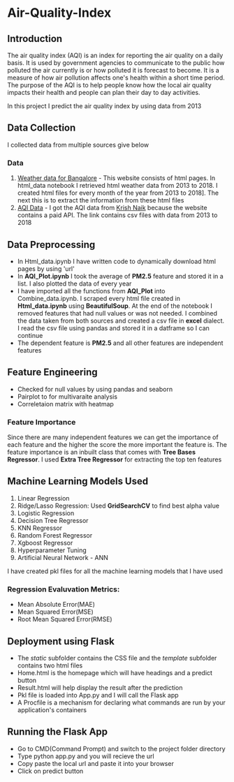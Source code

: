 # Air-Quality-Index

## Introduction
The air quality index (AQI) is an index for reporting the air quality on a daily basis. It is used by government agencies to communicate to the public how polluted the air currently is or how polluted it is forecast to become. It is a measure of how air pollution affects one's health within a short time period. The purpose of the AQI is to help people know how the local air quality impacts their health and people can plan their day to day activities.

In this project I predict the air quality index by using data from 2013

## Data Collection
I collected data from multiple sources give below

### Data
1. [Weather data for Bangalore](https://en.tutiempo.net/climate/ws-432950.html) - This website consists of html pages. In html_data notebook I retrieved html weather data from 2013 to 2018. I created html files for every month of the year from 2013 to 2018]. The next this is to extract the information from these html files 
2. [AQI Data](https://openweathermap.org/) - I got the AQI data from [Krish Naik](https://github.com/krishnaik06/AQI-Project/tree/master/Data/AQI) because the website contains a paid API. The link contains csv files with data from 2013 to 2018

## Data Preprocessing
- In Html_data.ipynb I have written code to dynamically download html pages by using 'url'
- In **AQI_Plot.ipynb** I took the average of **PM2.5** feature and stored it in a list. I also plotted the data of every year
- I have imported all the functions from **AQI_Plot** into Combine_data.ipynb. I scraped every html file created in **Html_data.ipynb** using **BeautifulSoup**. At the end of the notebook I removed features that had null values or was not needed. I combined the data taken from both sources and created a csv file in **excel** dialect. I read the csv file using pandas and stored it in a datframe so I can continue
- The dependent feature is **PM2.5** and all other features are independent features


## Feature Engineering
- Checked for null values by using pandas and seaborn
- Pairplot to for multivaraite analysis
- Correletaion matrix with heatmap

### Feature Importance 
Since there are many independent features we can get the importance of each feature and the higher the score the more important the feature is. The feature importance is an inbuilt class that comes with **Tree Bases Regressor**. I used **Extra Tree Regressor** for extracting the top ten features

## Machine Learning Models Used 
1. Linear Regression
2. Ridge/Lasso Regression: Used **GridSearchCV** to find best alpha value
3. Logistic Regression
4. Decision Tree Regressor
5. KNN Regressor
6. Random Forest Regressor
7. Xgboost Regressor
8. Hyperparameter Tuning
9. Artificial Neural Network - ANN

I have created pkl files for all the machine learning models that I have used

### Regression Evaluvation Metrics: 
- Mean Absolute Error(MAE)
- Mean Squared Error(MSE)
- Root Mean Squared Error(RMSE)

## Deployment using Flask
- The *static* subfolder contains the CSS file and the *template* subfolder contains two html files
- Home.html is the homepage which will have headings and a predict button
- Result.html will help display the result after the prediction
- Pkl file is loaded into App.py and I will call the Flask app 
- A Procfile is a mechanism for declaring what commands are run by your application's containers

## Running the Flask App
- Go to CMD(Command Prompt) and switch to the project folder directory
- Type python app.py and you will recieve the url
- Copy paste the local url and paste it into your browser
- Click on predict button

